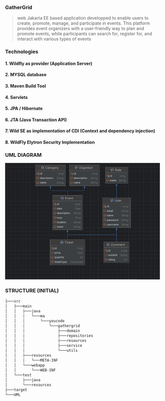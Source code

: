 ### GatherGrid


> web Jakarta EE based application developped to  enable users to create, promote, manage, and participate in events. This platform provides event organizers with a user-friendly way to plan and promote events, while participants can search for, register for, and interact with various types of events 


 

### Technologies



#### 1. Wildfly as provider (Application Server)
#### 2. MYSQL database
#### 3. Maven Build Tool
#### 4. Servlets
#### 5. JPA / Hibernate
#### 6. JTA (Java Transaction API)
#### 7. Wild SE as implementation of CDI (Context and dependency injection)
#### 8. WildFly Elytron Security Implementation 


### UML DIAGRAM

![class diagram](./UML/CLASS_DIAGRAM.png)



### STRUCTURE (INITIAL)
```
├───src
│   ├───main
│   │   ├───java
│   │   │   └───ma
│   │   │       └───youcode
│   │   │           └───gathergrid
│   │   │               ├───domain
│   │   │               ├───repositories
│   │   │               ├───resources
│   │   │               ├───service
│   │   │               └───utils
│   │   ├───resources
│   │   │   └───META-INF
│   │   └───webapp
│   │       └───WEB-INF
│   └───test
│       ├───java
│       └───resources
├───target
└───UML
```

